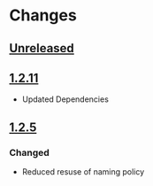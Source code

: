 # Changes

## [Unreleased]

## [1.2.11]
- Updated Dependencies

## [1.2.5]

### Changed
- Reduced resuse of naming policy

[Unreleased]: https://github.com/holgerbrandl/pasteimages/compare/v1.2.11...HEAD
[1.2.11]: https://github.com/holgerbrandl/pasteimages/compare/v1.2.5...v1.2.11
[1.2.5]: https://github.com/holgerbrandl/pasteimages/commits/v1.2.5
